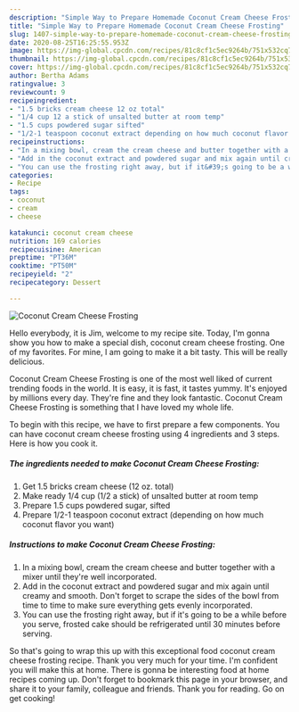 ```yaml
---
description: "Simple Way to Prepare Homemade Coconut Cream Cheese Frosting"
title: "Simple Way to Prepare Homemade Coconut Cream Cheese Frosting"
slug: 1407-simple-way-to-prepare-homemade-coconut-cream-cheese-frosting
date: 2020-08-25T16:25:55.953Z
image: https://img-global.cpcdn.com/recipes/81c8cf1c5ec9264b/751x532cq70/coconut-cream-cheese-frosting-recipe-main-photo.jpg
thumbnail: https://img-global.cpcdn.com/recipes/81c8cf1c5ec9264b/751x532cq70/coconut-cream-cheese-frosting-recipe-main-photo.jpg
cover: https://img-global.cpcdn.com/recipes/81c8cf1c5ec9264b/751x532cq70/coconut-cream-cheese-frosting-recipe-main-photo.jpg
author: Bertha Adams
ratingvalue: 3
reviewcount: 9
recipeingredient:
- "1.5 bricks cream cheese 12 oz total"
- "1/4 cup 12 a stick of unsalted butter at room temp"
- "1.5 cups powdered sugar sifted"
- "1/2-1 teaspoon coconut extract depending on how much coconut flavor you want"
recipeinstructions:
- "In a mixing bowl, cream the cream cheese and butter together with a mixer until they&#39;re well incorporated."
- "Add in the coconut extract and powdered sugar and mix again until creamy and smooth. Don&#39;t forget to scrape the sides of the bowl from time to time to make sure everything gets evenly incorporated."
- "You can use the frosting right away, but if it&#39;s going to be a while before you serve, frosted cake should be refrigerated until 30 minutes before serving."
categories:
- Recipe
tags:
- coconut
- cream
- cheese

katakunci: coconut cream cheese 
nutrition: 169 calories
recipecuisine: American
preptime: "PT36M"
cooktime: "PT50M"
recipeyield: "2"
recipecategory: Dessert

---
```



![Coconut Cream Cheese Frosting](https://img-global.cpcdn.com/recipes/81c8cf1c5ec9264b/751x532cq70/coconut-cream-cheese-frosting-recipe-main-photo.jpg)

Hello everybody, it is Jim, welcome to my recipe site. Today, I'm gonna show you how to make a special dish, coconut cream cheese frosting. One of my favorites. For mine, I am going to make it a bit tasty. This will be really delicious.



Coconut Cream Cheese Frosting is one of the most well liked of current trending foods in the world. It is easy, it is fast, it tastes yummy. It's enjoyed by millions every day. They're fine and they look fantastic. Coconut Cream Cheese Frosting is something that I have loved my whole life.


To begin with this recipe, we have to first prepare a few components. You can have coconut cream cheese frosting using 4 ingredients and 3 steps. Here is how you cook it.

<!--inarticleads1-->

##### The ingredients needed to make Coconut Cream Cheese Frosting:

1. Get 1.5 bricks cream cheese (12 oz. total)
1. Make ready 1/4 cup (1/2 a stick) of unsalted butter at room temp
1. Prepare 1.5 cups powdered sugar, sifted
1. Prepare 1/2-1 teaspoon coconut extract (depending on how much coconut flavor you want)




<!--inarticleads2-->

##### Instructions to make Coconut Cream Cheese Frosting:

1. In a mixing bowl, cream the cream cheese and butter together with a mixer until they&#39;re well incorporated.
1. Add in the coconut extract and powdered sugar and mix again until creamy and smooth. Don&#39;t forget to scrape the sides of the bowl from time to time to make sure everything gets evenly incorporated.
1. You can use the frosting right away, but if it&#39;s going to be a while before you serve, frosted cake should be refrigerated until 30 minutes before serving.




So that's going to wrap this up with this exceptional food coconut cream cheese frosting recipe. Thank you very much for your time. I'm confident you will make this at home. There is gonna be interesting food at home recipes coming up. Don't forget to bookmark this page in your browser, and share it to your family, colleague and friends. Thank you for reading. Go on get cooking!
